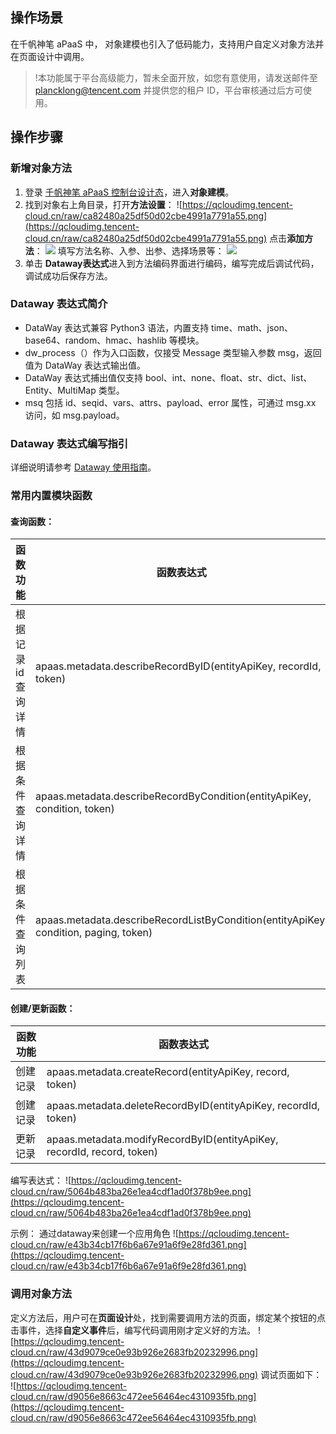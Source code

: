 ## 操作场景

在千帆神笔 aPaaS 中，  对象建模也引入了低码能力，支持用户自定义对象方法并在页面设计中调用。

>!本功能属于平台高级能力，暂未全面开放，如您有意使用，请发送邮件至 plancklong@tencent.com 并提供您的租户 ID，平台审核通过后方可使用。 


## 操作步骤

### 新增对象方法

1. 登录 [千帆神笔 aPaaS 控制台设计态](https://apaas.cloud.tencent.com/)，进入**对象建模**。
2. 找到对象右上角目录，打开**方法设置**：
 ![https://qcloudimg.tencent-cloud.cn/raw/ca82480a25df50d02cbe4991a7791a55.png](https://qcloudimg.tencent-cloud.cn/raw/ca82480a25df50d02cbe4991a7791a55.png)
   点击**添加方法**：
   ![](https://qcloudimg.tencent-cloud.cn/raw/630cfd92a3c916ab6b680c052453fd10.jpg)
   填写方法名称、入参、出参、选择场景等：
   ![](https://qcloudimg.tencent-cloud.cn/raw/c5201c27dc7a4ef1cc3201974dc5c2f0.jpg)
3. 单击 **Dataway表达式**进入到方法编码界面进行编码，编写完成后调试代码，调试成功后保存方法。


### Dataway 表达式简介

- DataWay 表达式兼容 Python3 语法，内置支持 time、math、json、base64、random、hmac、hashlib 等模块。
- dw_process（）作为入口函数，仅接受 Message 类型输入参数 msg，返回值为 DataWay 表达式输出值。
- DataWay 表达式捕出值仅支持 bool、int、none、float、str、dict、list、Entity、MultiMap 类型。
- msq 包括 id、seqid、vars、attrs、payload、error 属性，可通过 msg.xx 访问，如 msg.payload。

### Dataway 表达式编写指引

详细说明请参考 [Dataway 使用指南](https://cloud.tencent.com/document/product/1365/67908)。


### 常用内置模块函数

#### 查询函数：

| 函数功能 | 函数表达式 | 
|---------|---------|
| 根据记录 id 查询详情 |  apaas.metadata.describeRecordByID(entityApiKey, recordId, token) 
| 根据条件查询详情 |  apaas.metadata.describeRecordByCondition(entityApiKey, condition, token) 
| 根据条件查询列表 |  apaas.metadata.describeRecordListByCondition(entityApiKey, condition, paging, token) 

#### 创建/更新函数：

| 函数功能 | 函数表达式                                                   |
| -------- | ------------------------------------------------------------ |
| 创建记录 | apaas.metadata.createRecord(entityApiKey, record, token)     |
| 创建记录 | apaas.metadata.deleteRecordByID(entityApiKey, recordId, token) |
| 更新记录 | apaas.metadata.modifyRecordByID(entityApiKey, recordId, record, token) |

编写表达式：
![https://qcloudimg.tencent-cloud.cn/raw/5064b483ba26e1ea4cdf1ad0f378b9ee.png](https://qcloudimg.tencent-cloud.cn/raw/5064b483ba26e1ea4cdf1ad0f378b9ee.png)

示例： 通过dataway来创建一个应用角色 
![https://qcloudimg.tencent-cloud.cn/raw/e43b34cb17f6b6a67e91a6f9e28fd361.png](https://qcloudimg.tencent-cloud.cn/raw/e43b34cb17f6b6a67e91a6f9e28fd361.png)

### 调用对象方法

定义方法后，用户可在**页面设计**处，找到需要调用方法的页面，绑定某个按钮的点击事件，选择**自定义事件**后，编写代码调用刚才定义好的方法。
![https://qcloudimg.tencent-cloud.cn/raw/43d9079ce0e93b926e2683fb20232996.png](https://qcloudimg.tencent-cloud.cn/raw/43d9079ce0e93b926e2683fb20232996.png)
调试页面如下：
![https://qcloudimg.tencent-cloud.cn/raw/d9056e8663c472ee56464ec4310935fb.png](https://qcloudimg.tencent-cloud.cn/raw/d9056e8663c472ee56464ec4310935fb.png)

